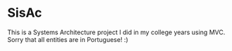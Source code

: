 # SisAc

This is a Systems Architecture project I did in my college years using MVC. Sorry that all entities are in Portuguese! :)
